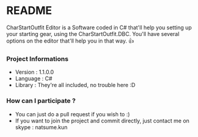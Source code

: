 # README #

CharStartOutfit Editor is a Software coded in C# that'll help you setting up your starting gear, using the CharStartOutfit.DBC.
You'll have several options on the editor that'll help you in that way. :+1:

### Project Informations ###

* Version : 1.1.0.0
* Language : C#
* Library : They're all included, no trouble here :D

### How can I participate ? ###

* You can just do a pull request if you wish to :)
* If you want to join the project and commit directly, just contact me on skype : natsume.kun